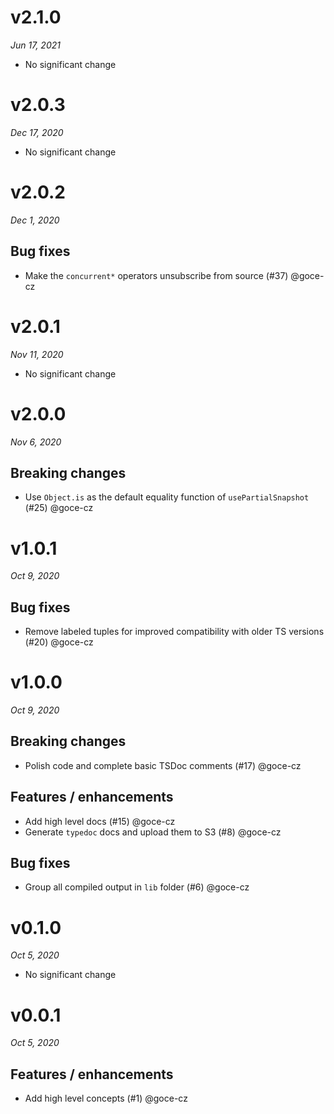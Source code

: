 # v2.1.0
_Jun 17, 2021_

* No significant change

# v2.0.3
_Dec 17, 2020_

* No significant change

# v2.0.2
_Dec 1, 2020_

## Bug fixes

- Make the `concurrent*` operators unsubscribe from source (#37) @goce-cz


# v2.0.1
_Nov 11, 2020_

* No significant change

# v2.0.0
_Nov 6, 2020_

## Breaking changes

- Use `Object.is` as the default equality function of `usePartialSnapshot` (#25) @goce-cz 


# v1.0.1
_Oct 9, 2020_

## Bug fixes

- Remove labeled tuples for improved compatibility with older TS versions (#20) @goce-cz


# v1.0.0
_Oct 9, 2020_

## Breaking changes

- Polish code and complete basic TSDoc comments (#17) @goce-cz 

## Features / enhancements

- Add high level docs (#15) @goce-cz 
- Generate `typedoc` docs and upload them to S3 (#8) @goce-cz 

## Bug fixes

- Group all compiled output in `lib` folder (#6) @goce-cz 


# v0.1.0
_Oct 5, 2020_

* No significant change

# v0.0.1
_Oct 5, 2020_

## Features / enhancements

- Add high level concepts (#1) @goce-cz 


